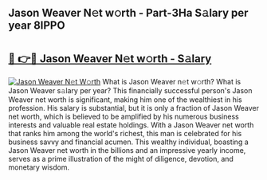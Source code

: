 ## Jason Weaver N𝚎t w𝚘rth - Part-3Ha S𝚊lary per year 8IPPO

# <h2><a href="http://gc01ykr.nevu.top/?p=Jason+Weaver">🔗 👉🔴 Jason Weaver N𝚎t w𝚘rth - S𝚊lary</a></h2>

[![Jason Weaver N𝚎t W𝚘rth](https://i.imgur.com/Oavwk0R.jpeg)](http://gc01ykr.nevu.top/?p=Jason+Weaver)
What is Jason Weaver n𝚎t w𝚘rth? What is Jason Weaver s𝚊lary per year?
This financially successful person's Jason Weaver net worth is significant, making him one of the wealthiest in his profession. His salary is substantial, but it is only a fraction of Jason Weaver net worth, which is believed to be amplified by his numerous business interests and valuable real estate holdings. With a Jason Weaver net worth that ranks him among the world's richest, this man is celebrated for his business savvy and financial acumen. This wealthy individual, boasting a Jason Weaver net worth in the billions and an impressive yearly income, serves as a prime illustration of the might of diligence, devotion, and monetary wisdom.

